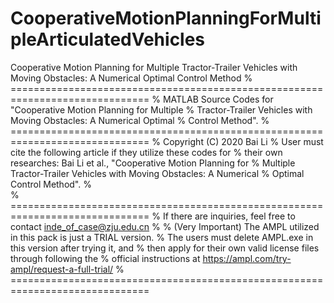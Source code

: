 # CooperativeMotionPlanningForMultipleArticulatedVehicles
Cooperative Motion Planning for Multiple Tractor-Trailer Vehicles with Moving Obstacles: A Numerical Optimal Control Method
% ==============================================================================
% MATLAB Source Codes for "Cooperative Motion Planning for Multiple
% Tractor-Trailer Vehicles with Moving Obstacles: A Numerical Optimal
% Control Method".
% ==============================================================================
%   Copyright (C) 2020 Bai Li
%   User must cite the following article if they utilize these codes for
%   their own researches: Bai Li et al., "Cooperative Motion Planning for
%   Multiple Tractor-Trailer Vehicles with Moving Obstacles: A Numerical
%   Optimal Control Method".
%   
% ==============================================================================
% If there are inquiries, feel free to contact inde_of_case@zju.edu.cn
%
% (Very Important) The AMPL utilized in this pack is just a TRIAL version.
% The users must delete AMPL.exe in this version after trying it, and
% then apply for their own valid license files through following the
% official instructions at https://ampl.com/try-ampl/request-a-full-trial/
% ==============================================================================
